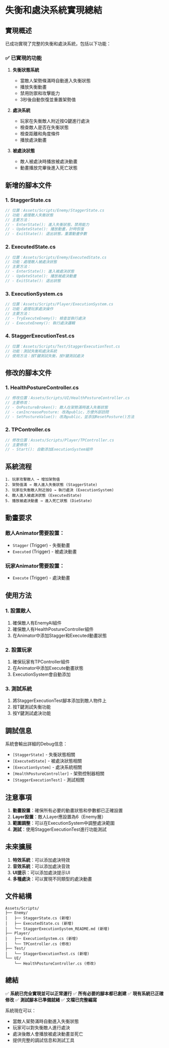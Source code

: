 # 失衡和處決系統實現總結

## 實現概述

已成功實現了完整的失衡和處決系統，包括以下功能：

### ✅ 已實現的功能

1. **失衡狀態系統**
   - 當敵人架勢條滿時自動進入失衡狀態
   - 播放失衡動畫
   - 禁用防禦和攻擊能力
   - 3秒後自動恢復並重置架勢值

2. **處決系統**
   - 玩家在失衡敵人附近按Q鍵進行處決
   - 檢查敵人是否在失衡狀態
   - 檢查距離和角度條件
   - 播放處決動畫

3. **被處決狀態**
   - 敵人被處決時播放被處決動畫
   - 動畫播放完畢後進入死亡狀態

## 新增的腳本文件

### 1. StaggerState.cs
```csharp
// 位置：Assets/Scripts/Enemy/StaggerState.cs
// 功能：處理敵人失衡狀態
// 主要方法：
// - EnterState(): 進入失衡狀態，禁用能力
// - UpdateState(): 播放動畫，計時恢復
// - ExitState(): 退出狀態，重置動畫參數
```

### 2. ExecutedState.cs
```csharp
// 位置：Assets/Scripts/Enemy/ExecutedState.cs
// 功能：處理敵人被處決狀態
// 主要方法：
// - EnterState(): 進入被處決狀態
// - UpdateState(): 播放被處決動畫
// - ExitState(): 退出狀態
```

### 3. ExecutionSystem.cs
```csharp
// 位置：Assets/Scripts/Player/ExecutionSystem.cs
// 功能：處理玩家處決操作
// 主要方法：
// - TryExecuteEnemy(): 檢查並執行處決
// - ExecuteEnemy(): 執行處決邏輯
```

### 4. StaggerExecutionTest.cs
```csharp
// 位置：Assets/Scripts/Test/StaggerExecutionTest.cs
// 功能：測試失衡和處決系統
// 使用方法：按T鍵測試失衡，按Y鍵測試處決
```

## 修改的腳本文件

### 1. HealthPostureController.cs
```csharp
// 修改位置：Assets/Scripts/UI/HealthPostureController.cs
// 主要修改：
// - OnPostureBroken(): 敵人在架勢滿時進入失衡狀態
// - canIncreasePosture: 改為public，方便外部訪問
// - SetPostureValue(): 改為public，並添加ResetPosture()方法
```

### 2. TPController.cs
```csharp
// 修改位置：Assets/Scripts/Player/TPController.cs
// 主要修改：
// - Start(): 自動添加ExecutionSystem組件
```

## 系統流程

```
1. 玩家攻擊敵人 → 增加架勢值
2. 架勢值滿 → 敵人進入失衡狀態 (StaggerState)
3. 玩家在失衡敵人附近按Q → 執行處決 (ExecutionSystem)
4. 敵人進入被處決狀態 (ExecutedState)
5. 播放被處決動畫 → 進入死亡狀態 (DieState)
```

## 動畫要求

### 敵人Animator需要設置：
- `Stagger` (Trigger) - 失衡動畫
- `Executed` (Trigger) - 被處決動畫

### 玩家Animator需要設置：
- `Execute` (Trigger) - 處決動畫

## 使用方法

### 1. 設置敵人
1. 確保敵人有EnemyAI組件
2. 確保敵人有HealthPostureController組件
3. 在Animator中添加Stagger和Executed動畫狀態

### 2. 設置玩家
1. 確保玩家有TPController組件
2. 在Animator中添加Execute動畫狀態
3. ExecutionSystem會自動添加

### 3. 測試系統
1. 將StaggerExecutionTest腳本添加到敵人物件上
2. 按T鍵測試失衡功能
3. 按Y鍵測試處決功能

## 調試信息

系統會輸出詳細的Debug信息：
- `[StaggerState]` - 失衡狀態相關
- `[ExecutedState]` - 被處決狀態相關
- `[ExecutionSystem]` - 處決系統相關
- `[HealthPostureController]` - 架勢控制器相關
- `[StaggerExecutionTest]` - 測試相關

## 注意事項

1. **動畫設置**：確保所有必要的動畫狀態和參數都已正確設置
2. **Layer設置**：敵人Layer應設置為6（Enemy層）
3. **範圍調整**：可以在ExecutionSystem中調整處決範圍
4. **測試**：使用StaggerExecutionTest進行功能測試

## 未來擴展

1. **特效系統**：可以添加處決特效
2. **音效系統**：可以添加處決音效
3. **UI提示**：可以添加處決提示UI
4. **多種處決**：可以實現不同類型的處決動畫

## 文件結構

```
Assets/Scripts/
├── Enemy/
│   ├── StaggerState.cs (新增)
│   ├── ExecutedState.cs (新增)
│   └── StaggerExecutionSystem_README.md (新增)
├── Player/
│   ├── ExecutionSystem.cs (新增)
│   └── TPController.cs (修改)
├── Test/
│   └── StaggerExecutionTest.cs (新增)
└── UI/
    └── HealthPostureController.cs (修改)
```

## 總結

✅ **系統已完全實現並可以正常運行**
✅ **所有必要的腳本都已創建**
✅ **現有系統已正確修改**
✅ **測試腳本已準備就緒**
✅ **文檔已完整編寫**

系統現在可以：
- 當敵人架勢滿時自動進入失衡狀態
- 玩家可以對失衡敵人進行處決
- 處決後敵人會播放被處決動畫並死亡
- 提供完整的調試信息和測試工具 